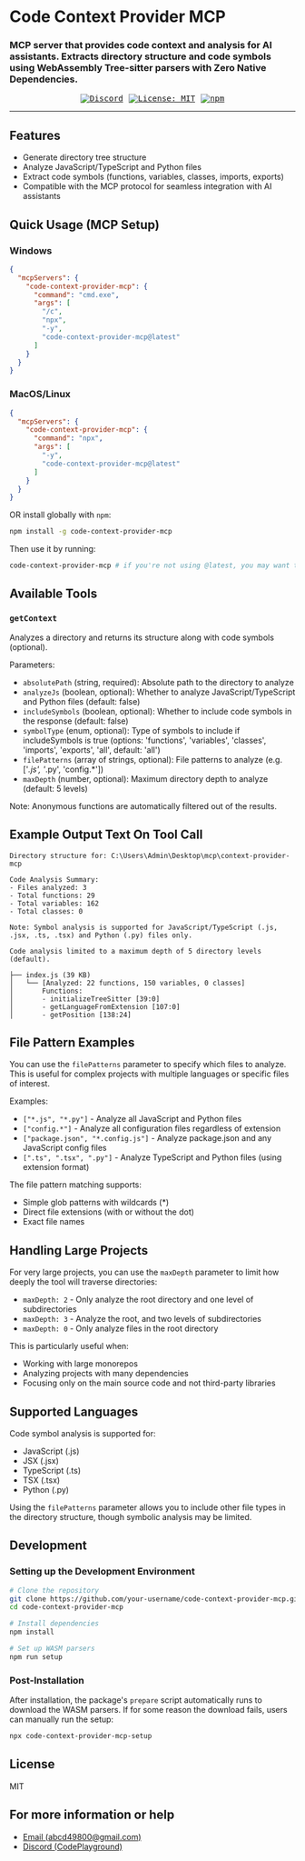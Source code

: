 # Code Context Provider MCP

### MCP server that provides code context and analysis for AI assistants. Extracts directory structure and code symbols using WebAssembly Tree-sitter parsers with Zero Native Dependencies.

<div style="text-align:center;font-family: monospace; display: flex; align-items: center; justify-content: center; width: 100%; gap: 10px">
        <a href="https://discord.gg/dquNGYwfnW"><img src="https://img.shields.io/discord/1095854826786668545" alt="Discord"></a>
        <a href="https://img.shields.io/badge/License-MIT-yellow.svg"><img
                src="https://img.shields.io/badge/License-MIT-yellow.svg" alt="License: MIT"></a>
        <a href="https://www.npmjs.com/package/code-context-provider-mcp"><img src="https://img.shields.io/npm/v/code-context-provider-mcp" alt="npm"></a>
</div>

---

## Features

- Generate directory tree structure
- Analyze JavaScript/TypeScript and Python files
- Extract code symbols (functions, variables, classes, imports, exports)
- Compatible with the MCP protocol for seamless integration with AI assistants

## Quick Usage (MCP Setup)

### Windows

```json
{
  "mcpServers": {
    "code-context-provider-mcp": {
      "command": "cmd.exe",
      "args": [
        "/c",
        "npx",
        "-y",
        "code-context-provider-mcp@latest"
      ]
    }
  }
}
```

### MacOS/Linux

```json
{
  "mcpServers": {
    "code-context-provider-mcp": {
      "command": "npx",
      "args": [
        "-y",
        "code-context-provider-mcp@latest"
      ]
    }
  }
}
```

OR install globally with `npm`:
```bash
npm install -g code-context-provider-mcp
```
Then use it by running:
```bash
code-context-provider-mcp # if you're not using @latest, you may want to clear the cache for latest version using `Remove-Item -Path "$env:LOCALAPPDATA\npm-cache\_npx" -Recurse -Force` for windows and `rm -rf ~/.npm/_npx` for linux/macos
```

## Available Tools

### `getContext`

Analyzes a directory and returns its structure along with code symbols (optional).

Parameters:
- `absolutePath` (string, required): Absolute path to the directory to analyze
- `analyzeJs` (boolean, optional): Whether to analyze JavaScript/TypeScript and Python files (default: false)
- `includeSymbols` (boolean, optional): Whether to include code symbols in the response (default: false)
- `symbolType` (enum, optional): Type of symbols to include if includeSymbols is true (options: 'functions', 'variables', 'classes', 'imports', 'exports', 'all', default: 'all')
- `filePatterns` (array of strings, optional): File patterns to analyze (e.g. ['*.js', '*.py', 'config.*'])
- `maxDepth` (number, optional): Maximum directory depth to analyze (default: 5 levels)

Note: Anonymous functions are automatically filtered out of the results.

## Example Output Text On Tool Call

```
Directory structure for: C:\Users\Admin\Desktop\mcp\context-provider-mcp

Code Analysis Summary:
- Files analyzed: 3
- Total functions: 29
- Total variables: 162
- Total classes: 0

Note: Symbol analysis is supported for JavaScript/TypeScript (.js, .jsx, .ts, .tsx) and Python (.py) files only.

Code analysis limited to a maximum depth of 5 directory levels (default).

├── index.js (39 KB)
│   └── [Analyzed: 22 functions, 150 variables, 0 classes]
│       Functions:
│       - initializeTreeSitter [39:0]
│       - getLanguageFromExtension [107:0]
│       - getPosition [138:24]
```


## File Pattern Examples

You can use the `filePatterns` parameter to specify which files to analyze. This is useful for complex projects with multiple languages or specific files of interest.

Examples:
- `["*.js", "*.py"]` - Analyze all JavaScript and Python files
- `["config.*"]` - Analyze all configuration files regardless of extension
- `["package.json", "*.config.js"]` - Analyze package.json and any JavaScript config files
- `[".ts", ".tsx", ".py"]` - Analyze TypeScript and Python files (using extension format)

The file pattern matching supports:
- Simple glob patterns with wildcards (*)
- Direct file extensions (with or without the dot)
- Exact file names

## Handling Large Projects

For very large projects, you can use the `maxDepth` parameter to limit how deeply the tool will traverse directories:

- `maxDepth: 2` - Only analyze the root directory and one level of subdirectories
- `maxDepth: 3` - Analyze the root, and two levels of subdirectories
- `maxDepth: 0` - Only analyze files in the root directory

This is particularly useful when:
- Working with large monorepos
- Analyzing projects with many dependencies
- Focusing only on the main source code and not third-party libraries

## Supported Languages

Code symbol analysis is supported for:
- JavaScript (.js)
- JSX (.jsx)
- TypeScript (.ts)
- TSX (.tsx)
- Python (.py)

Using the `filePatterns` parameter allows you to include other file types in the directory structure, though symbolic analysis may be limited.

## Development

### Setting up the Development Environment

```bash
# Clone the repository
git clone https://github.com/your-username/code-context-provider-mcp.git
cd code-context-provider-mcp

# Install dependencies
npm install

# Set up WASM parsers
npm run setup
```

### Post-Installation

After installation, the package's `prepare` script automatically runs to download the WASM parsers. If for some reason the download fails, users can manually run the setup:

```bash
npx code-context-provider-mcp-setup
```

## License

MIT

## For more information or help

- [Email (abcd49800@gmail.com)](mailto:abcd49800@gmail.com)
- [Discord (CodePlayground)](https://discord.gg/dquNGYwfnW)
